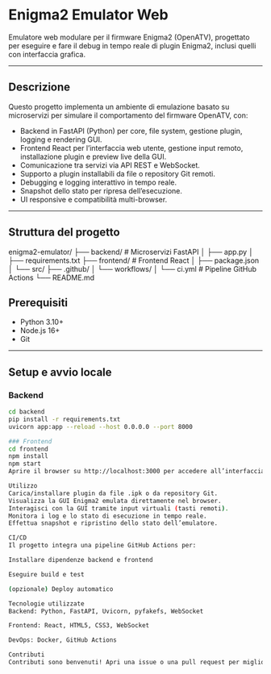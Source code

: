 # Enigma2 Emulator Web

Emulatore web modulare per il firmware Enigma2 (OpenATV), progettato per eseguire e fare il debug in tempo reale di plugin Enigma2, inclusi quelli con interfaccia grafica.

---

## Descrizione

Questo progetto implementa un ambiente di emulazione basato su microservizi per simulare il comportamento del firmware OpenATV, con:

- Backend in FastAPI (Python) per core, file system, gestione plugin, logging e rendering GUI.
- Frontend React per l’interfaccia web utente, gestione input remoto, installazione plugin e preview live della GUI.
- Comunicazione tra servizi via API REST e WebSocket.
- Supporto a plugin installabili da file o repository Git remoti.
- Debugging e logging interattivo in tempo reale.
- Snapshot dello stato per ripresa dell’esecuzione.
- UI responsive e compatibilità multi-browser.

---

## Struttura del progetto
enigma2-emulator/
├── backend/ # Microservizi FastAPI
│ ├── app.py
│ ├── requirements.txt
├── frontend/ # Frontend React
│ ├── package.json
│ └── src/
├── .github/
│ └── workflows/
│ └── ci.yml # Pipeline GitHub Actions
└── README.md

## Prerequisiti

- Python 3.10+
- Node.js 16+
- Git

---

## Setup e avvio locale

### Backend

```bash
cd backend
pip install -r requirements.txt
uvicorn app:app --reload --host 0.0.0.0 --port 8000

### Frontend
cd frontend
npm install
npm start
Aprire il browser su http://localhost:3000 per accedere all’interfaccia web.

Utilizzo
Carica/installare plugin da file .ipk o da repository Git.
Visualizza la GUI Enigma2 emulata direttamente nel browser.
Interagisci con la GUI tramite input virtuali (tasti remoti).
Monitora i log e lo stato di esecuzione in tempo reale.
Effettua snapshot e ripristino dello stato dell’emulatore.

CI/CD
Il progetto integra una pipeline GitHub Actions per:

Installare dipendenze backend e frontend

Eseguire build e test

(opzionale) Deploy automatico

Tecnologie utilizzate
Backend: Python, FastAPI, Uvicorn, pyfakefs, WebSocket

Frontend: React, HTML5, CSS3, WebSocket

DevOps: Docker, GitHub Actions

Contributi
Contributi sono benvenuti! Apri una issue o una pull request per miglioramenti o bugfix.



